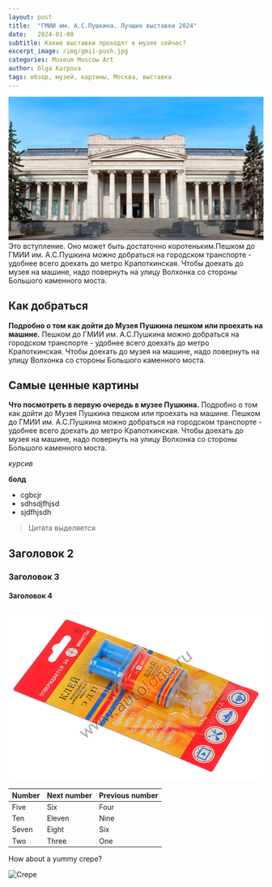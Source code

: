 ```yaml
---
layout: post
title:  "ГМИИ им. А.С.Пушкина. Лучшие выставки 2024"
date:   2024-01-08
subtitle: Какие выставки проходят в музее сейчас?
excerpt_image: /img/gmii-push.jpg
categories: Museum Moscow Art 
author: Olga Karpova
tags: обзор, музей, картины, Москва, выставка
---
```

![музей](/img/gmii-push.jpg)
Это вступление. Оно может быть достаточно коротеньким.Пешком до ГМИИ им. А.С.Пушкина можно добраться на городском транспорте - удобнее всего доехать до метро Крапоткинская. Чтобы доехать до музея на машине, надо повернуть на улицу Волхонка со стороны Большого каменного моста.

## Как добраться 
**Подробно о том как дойти до Музея Пушкина пешком или проехать на машине.**
Пешком до ГМИИ им. А.С.Пушкина можно добраться на городском транспорте - удобнее всего доехать до метро Крапоткинская.
Чтобы доехать до музея на машине, надо повернуть на улицу Волхонка со стороны Большого каменного моста.

## Самые ценные картины 
**Что посмотреть в первую очередь в музее Пушкина.**
Подробно о том как дойти до Музея Пушкина пешком или проехать на машине.
Пешком до ГМИИ им. А.С.Пушкина можно добраться на городском транспорте - удобнее всего доехать до метро Крапоткинская.
Чтобы доехать до музея на машине, надо повернуть на улицу Волхонка со стороны Большого каменного моста.


*курсив*

**болд**

- cgbcjr
- sdhsdjfhjsd
- sjdfhjsdh

> Цитата выделяется

## Заголовок 2

### Заголовок 3

#### Заголовок 4



![это Максим Пиганов, тромбонист](/img/autohim.png)

| Number | Next number | Previous number |
| :------ |:--- | :--- |
| Five | Six | Four |
| Ten | Eleven | Nine |
| Seven | Eight | Six |
| Two | Three | One |


How about a yummy crepe?

![Crepe](https://s3-media3.fl.yelpcdn.com/bphoto/cQ1Yoa75m2yUFFbY2xwuqw/348s.jpg)